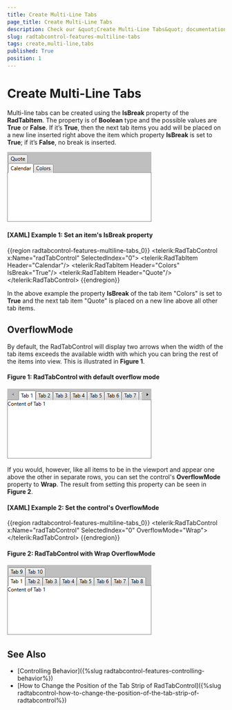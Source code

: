 ```yaml
---
title: Create Multi-Line Tabs
page_title: Create Multi-Line Tabs
description: Check our &quot;Create Multi-Line Tabs&quot; documentation article for the RadTabControl {{ site.framework_name }} control.
slug: radtabcontrol-features-multiline-tabs
tags: create,multi-line,tabs
published: True
position: 1
---
```


# Create Multi-Line Tabs

Multi-line tabs can be created using the __IsBreak__ property of the __RadTabItem__. The property is of __Boolean__ type and the possible values are __True__ or __False__. If it’s __True__, then the next tab items you add will be placed on a new line inserted right above the item which property __IsBreak__ is set to __True__; if it’s __False__, no break is inserted.

![](images/RadTabControl_Figure_00650.png)

#### __[XAML] Example 1: Set an item's IsBreak property__

{{region radtabcontrol-features-multiline-tabs_0}}
	<telerik:RadTabControl x:Name="radTabControl" SelectedIndex="0">
	    <telerik:RadTabItem Header="Calendar"/>
	    <telerik:RadTabItem Header="Colors" IsBreak="True"/>
	    <telerik:RadTabItem Header="Quote"/>
	</telerik:RadTabControl>
{{endregion}}

In the above example the property __IsBreak__ of the tab item "Colors" is set to __True__ and the next tab item "Quote" is placed on a new line above all other tab items.

## OverflowMode

By default, the RadTabControl will display two arrows when the width of the tab items exceeds the available width with which you can bring the rest of the items into view. This is illustrated in **Figure 1**.

#### Figure 1: RadTabControl with default overflow mode

![RadTabControl with default overflow mode](images/Scroll-OverflowMode.png)

If you would, however, like all items to be in the viewport and appear one above the other in separate rows, you can set the control's **OverflowMode** property to **Wrap**. The result from setting this property can be seen in **Figure 2**.

#### __[XAML] Example 2: Set the control's OverflowMode__

{{region radtabcontrol-features-multiline-tabs_0}}
	<telerik:RadTabControl x:Name="radTabControl" SelectedIndex="0" OverflowMode="Wrap">
		<!-- ... -->
	</telerik:RadTabControl>
{{endregion}}

#### Figure 2: RadTabControl with Wrap OverflowMode

![RadTabControl with Wrap OverflowMode](images/Wrap-OverflowMode.png)

## See Also

* [Controlling Behavior]({%slug radtabcontrol-features-controlling-behavior%})
* [How to Change the Position of the Tab Strip of RadTabControl]({%slug radtabcontrol-how-to-change-the-position-of-the-tab-strip-of-radtabcontrol%})